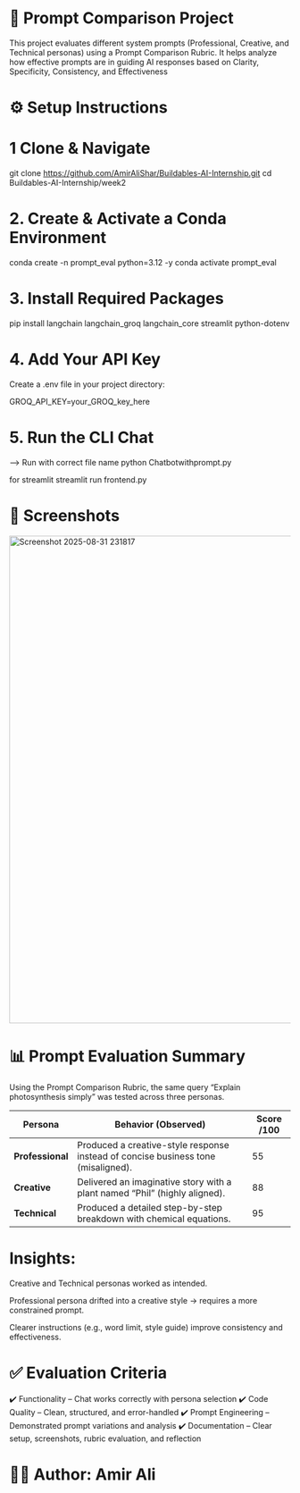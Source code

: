 # 📝 Prompt Comparison Project

This project evaluates different system prompts (Professional, Creative, and Technical personas) using a Prompt Comparison Rubric.
It helps analyze how effective prompts are in guiding AI responses based on Clarity, Specificity, Consistency, and Effectiveness

# ⚙️ Setup Instructions
# 1️ Clone & Navigate
git clone https://github.com/AmirAliShar/Buildables-AI-Internship.git
cd Buildables-AI-Internship/week2

# 2. Create & Activate a Conda Environment
conda create -n prompt_eval python=3.12 -y
conda activate prompt_eval

# 3. Install Required Packages
pip install langchain langchain_groq langchain_core streamlit python-dotenv

# 4. Add Your API Key

Create a .env file in your project directory:

GROQ_API_KEY=your_GROQ_key_here

# 5. Run the CLI Chat
--> Run with correct file name
python Chatbotwithprompt.py

for streamlit
streamlit run frontend.py

# 📸 Screenshots

<img width="1919" height="873" alt="Screenshot 2025-08-31 231817" src="https://github.com/user-attachments/assets/a7577ba2-7f64-42d1-b0a2-f158b3f3687e" />

# 📊 Prompt Evaluation Summary

Using the Prompt Comparison Rubric, the same query “Explain photosynthesis simply” was tested across three personas.

| Persona          | Behavior (Observed)                                                               | Score /100 |
| ---------------- | --------------------------------------------------------------------------------- | ---------- |
| **Professional** | Produced a creative-style response instead of concise business tone (misaligned). | 55         |
| **Creative**     | Delivered an imaginative story with a plant named “Phil” (highly aligned).        | 88         |
| **Technical**    | Produced a detailed step-by-step breakdown with chemical equations.               | 95         |


# Insights:

Creative and Technical personas worked as intended.

Professional persona drifted into a creative style → requires a more constrained prompt.

Clearer instructions (e.g., word limit, style guide) improve consistency and effectiveness.

# ✅ Evaluation Criteria

✔️ Functionality – Chat works correctly with persona selection
✔️ Code Quality – Clean, structured, and error-handled
✔️ Prompt Engineering – Demonstrated prompt variations and analysis
✔️ Documentation – Clear setup, screenshots, rubric evaluation, and reflection

# 👨‍💻 Author: Amir Ali
